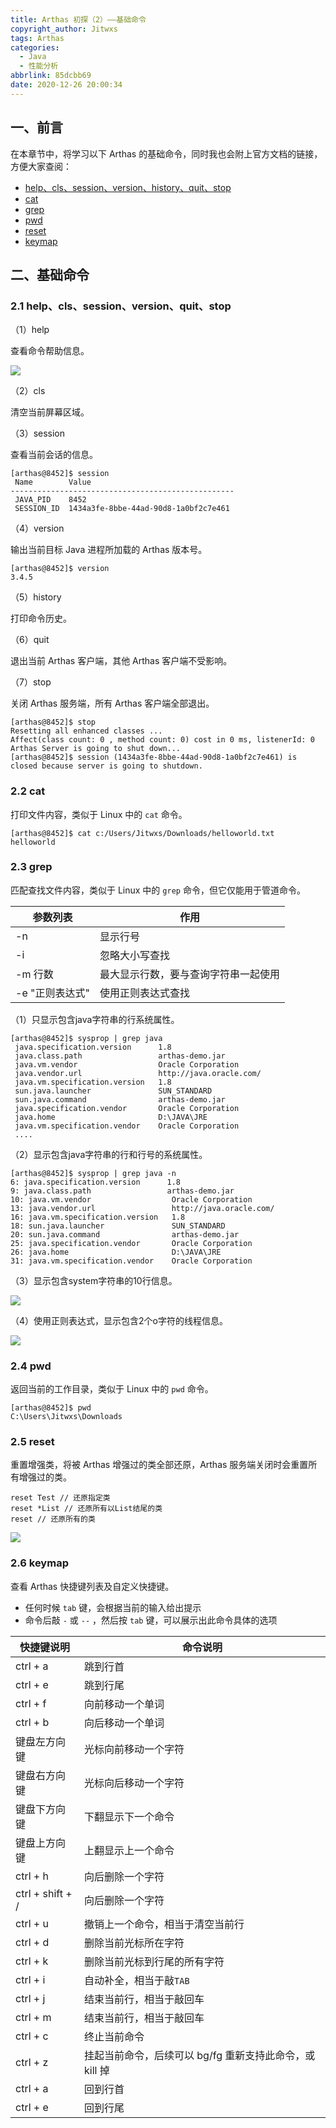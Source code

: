 ```yaml
---
title: Arthas 初探（2）——基础命令
copyright_author: Jitwxs
tags: Arthas
categories:
  - Java
  - 性能分析
abbrlink: 85dcbb69
date: 2020-12-26 20:00:34
---
```


## 一、前言

在本章节中，将学习以下 Arthas 的基础命令，同时我也会附上官方文档的链接，方便大家查阅：

- [help、cls、session、version、history、quit、stop](https://arthas.aliyun.com/doc/commands.html#arthas)
- [cat](https://arthas.aliyun.com/doc/cat.html)
- [grep](https://arthas.aliyun.com/doc/grep.html)
- [pwd](https://arthas.aliyun.com/doc/pwd.html)
- [reset](https://arthas.aliyun.com/doc/reset.html)
- [keymap](https://arthas.aliyun.com/doc/keymap.html)

## 二、基础命令

### 2.1 help、cls、session、version、quit、stop

（1）help

查看命令帮助信息。

![](https://cdn.jsdelivr.net/gh/jitwxs/cdn/blog/posts/202012/20201226200828.png)

（2）cls

清空当前屏幕区域。

（3）session

查看当前会话的信息。

```shell
[arthas@8452]$ session
 Name        Value
--------------------------------------------------
 JAVA_PID    8452
 SESSION_ID  1434a3fe-8bbe-44ad-90d8-1a0bf2c7e461
```

（4）version

输出当前目标 Java 进程所加载的 Arthas 版本号。

```shell
[arthas@8452]$ version
3.4.5
```

（5）history

打印命令历史。

（6）quit

退出当前 Arthas 客户端，其他 Arthas 客户端不受影响。

（7）stop

关闭 Arthas 服务端，所有 Arthas 客户端全部退出。

```shell
[arthas@8452]$ stop
Resetting all enhanced classes ...
Affect(class count: 0 , method count: 0) cost in 0 ms, listenerId: 0
Arthas Server is going to shut down...
[arthas@8452]$ session (1434a3fe-8bbe-44ad-90d8-1a0bf2c7e461) is closed because server is going to shutdown.
```

### 2.2 cat

打印文件内容，类似于 Linux 中的 `cat` 命令。

```shell
[arthas@8452]$ cat c:/Users/Jitwxs/Downloads/helloworld.txt
helloworld
```

### 2.3 grep

匹配查找文件内容，类似于 Linux 中的 `grep` 命令，但它仅能用于管道命令。

| 参数列表        | 作用                                 |
| --------------- | ------------------------------------ |
| -n              | 显示行号                             |
| -i              | 忽略大小写查找                       |
| -m 行数         | 最大显示行数，要与查询字符串一起使用 |
| -e "正则表达式" | 使用正则表达式查找                   |

（1）只显示包含java字符串的行系统属性。

```shell
[arthas@8452]$ sysprop | grep java
 java.specification.version      1.8
 java.class.path                 arthas-demo.jar
 java.vm.vendor                  Oracle Corporation
 java.vendor.url                 http://java.oracle.com/
 java.vm.specification.version   1.8
 sun.java.launcher               SUN_STANDARD
 sun.java.command                arthas-demo.jar
 java.specification.vendor       Oracle Corporation
 java.home                       D:\JAVA\JRE
 java.vm.specification.vendor    Oracle Corporation
 ....
```

（2）显示包含java字符串的行和行号的系统属性。

```shell
[arthas@8452]$ sysprop | grep java -n
6: java.specification.version      1.8
9: java.class.path                 arthas-demo.jar
10: java.vm.vendor                  Oracle Corporation
13: java.vendor.url                 http://java.oracle.com/
16: java.vm.specification.version   1.8
18: sun.java.launcher               SUN_STANDARD
20: sun.java.command                arthas-demo.jar
25: java.specification.vendor       Oracle Corporation
26: java.home                       D:\JAVA\JRE
31: java.vm.specification.vendor    Oracle Corporation
```

（3）显示包含system字符串的10行信息。

![](https://cdn.jsdelivr.net/gh/jitwxs/cdn/blog/posts/202012/20201226201557.png)

（4）使用正则表达式，显示包含2个o字符的线程信息。

![](https://cdn.jsdelivr.net/gh/jitwxs/cdn/blog/posts/202012/20201226201641.png)

### 2.4 pwd

返回当前的工作目录，类似于 Linux 中的 `pwd` 命令。

```shell
[arthas@8452]$ pwd
C:\Users\Jitwxs\Downloads
```

### 2.5 reset

重置增强类，将被 Arthas 增强过的类全部还原，Arthas 服务端关闭时会重置所有增强过的类。

```shell
reset Test // 还原指定类
reset *List // 还原所有以List结尾的类
reset // 还原所有的类
```

![](https://cdn.jsdelivr.net/gh/jitwxs/cdn/blog/posts/202012/20201226202102.png)

### 2.6 keymap

查看 Arthas 快捷键列表及自定义快捷键。

- 任何时候 `tab` 键，会根据当前的输入给出提示
- 命令后敲 `-` 或 `--` ，然后按 `tab` 键，可以展示出此命令具体的选项

| 快捷键说明       | 命令说明                                                |
| ---------------- | ------------------------------------------------------- |
| ctrl + a         | 跳到行首                                                |
| ctrl + e         | 跳到行尾                                                |
| ctrl + f         | 向前移动一个单词                                        |
| ctrl + b         | 向后移动一个单词                                        |
| 键盘左方向键     | 光标向前移动一个字符                                    |
| 键盘右方向键     | 光标向后移动一个字符                                    |
| 键盘下方向键     | 下翻显示下一个命令                                      |
| 键盘上方向键     | 上翻显示上一个命令                                      |
| ctrl + h         | 向后删除一个字符                                        |
| ctrl + shift + / | 向后删除一个字符                                        |
| ctrl + u         | 撤销上一个命令，相当于清空当前行                        |
| ctrl + d         | 删除当前光标所在字符                                    |
| ctrl + k         | 删除当前光标到行尾的所有字符                            |
| ctrl + i         | 自动补全，相当于敲`TAB`                                 |
| ctrl + j         | 结束当前行，相当于敲回车                                |
| ctrl + m         | 结束当前行，相当于敲回车                                |
| ctrl + c         | 终止当前命令                                            |
| ctrl + z         | 挂起当前命令，后续可以 bg/fg 重新支持此命令，或 kill 掉 |
| ctrl + a         | 回到行首                                                |
| ctrl + e         | 回到行尾                                                |
